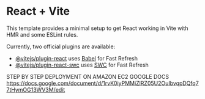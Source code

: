 # React + Vite

This template provides a minimal setup to get React working in Vite with HMR and some ESLint rules.

Currently, two official plugins are available:

- [@vitejs/plugin-react](https://github.com/vitejs/vite-plugin-react/blob/main/packages/plugin-react/README.md) uses [Babel](https://babeljs.io/) for Fast Refresh
- [@vitejs/plugin-react-swc](https://github.com/vitejs/vite-plugin-react-swc) uses [SWC](https://swc.rs/) for Fast Refresh


STEP BY STEP DEPLOYMENT ON AMAZON EC2 GOOGLE DOCS
https://docs.google.com/document/d/1rvK0iyPMMiZlRZ05U2OuIbvqpDQfq77tHymOG13WV3M/edit
